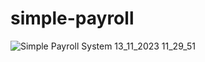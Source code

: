 # simple-payroll

![Simple Payroll System 13_11_2023 11_29_51](https://github.com/fidelis9/simple-payroll/assets/145266572/80262411-bd3a-4ade-a7b5-36509ba91e43)
